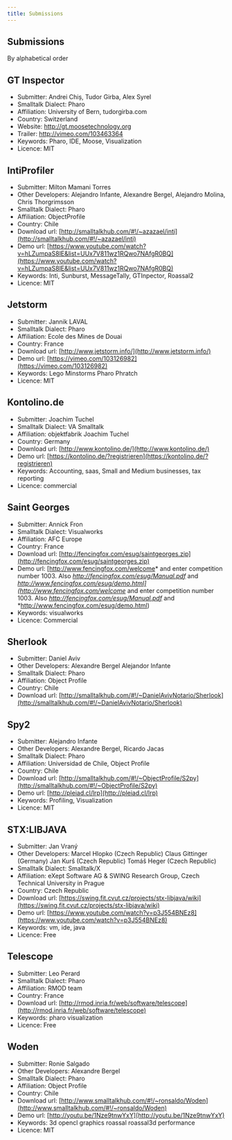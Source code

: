 ```yaml
---
title: Submissions
---
```


## Submissions

By alphabetical order

## GT Inspector

- Submitter: Andrei Chiș, Tudor Girba, Alex Syrel
- Smalltalk Dialect: Pharo
- Affiliation: University of Bern, tudorgirba.com
- Country: Switzerland
- Website: http://gt.moosetechnology.org
- Trailer: http://vimeo.com/103463364
- Keywords: Pharo, IDE, Moose, Visualization
- Licence: MIT



## IntiProfiler

- Submitter: Milton Mamani Torres
- Other Developers: Alejandro Infante, Alexandre Bergel, Alejandro Molina, Chris Thorgrimsson
- Smalltalk Dialect: Pharo
- Affiliation: ObjectProfile
- Country: Chile
- Download url: [http://smalltalkhub.com/#!/~azazael/inti](http://smalltalkhub.com/#!/~azazael/inti)
- Demo url: [https://www.youtube.com/watch?v=hLZumpaS8lE&list=UUx7V811wz1RQwo7NAfgR0BQ](https://www.youtube.com/watch?v=hLZumpaS8lE&list=UUx7V811wz1RQwo7NAfgR0BQ)
- Keywords: Inti, Sunburst, MessageTally, GTInpector, Roassal2
- Licence: MIT



## Jetstorm

- Submitter: Jannik LAVAL
- Smalltalk Dialect: Pharo
- Affiliation: Ecole des Mines de Douai
- Country: France
- Download url: [http://www.jetstorm.info/](http://www.jetstorm.info/)
- Demo url: [https://vimeo.com/103126982](https://vimeo.com/103126982)
- Keywords: Lego Minstorms Pharo Phratch
- Licence: MIT


## Kontolino.de

- Submitter: Joachim Tuchel
- Smalltalk Dialect: VA Smalltalk
- Affiliation: objektfabrik Joachim Tuchel
- Country: Germany
- Download url: [http://www.kontolino.de/](http://www.kontolino.de/)
- Demo url: [https://kontolino.de/?registrieren](https://kontolino.de/?registrieren)
- Keywords: Accounting, saas, Small and Medium businesses, tax reporting
- Licence: commercial


## Saint Georges

- Submitter: Annick Fron
- Smalltalk Dialect: Visualworks
- Affiliation: AFC Europe
- Country: France
- Download url: [http://fencingfox.com/esug/saintgeorges.zip](http://fencingfox.com/esug/saintgeorges.zip)
- Demo url: [http://www.fencingfox.com/welcome* and enter competition number 1003. Also *http://fencingfox.com/esug/Manual.pdf* and *http://www.fencingfox.com/esug/demo.html](http://www.fencingfox.com/welcome* and enter competition number 1003. Also *http://fencingfox.com/esug/Manual.pdf* and *http://www.fencingfox.com/esug/demo.html)
- Keywords: visualworks
- Licence: Commercial

## Sherlook

- Submitter: Daniel Aviv
- Other Developers: Alexandre Bergel Alejandor Infante
- Smalltalk Dialect: Pharo
- Affiliation: Object Profile
- Country: Chile
- Download url:  [http://smalltalkhub.com/#!/~DanielAvivNotario/Sherlook](http://smalltalkhub.com/#!/~DanielAvivNotario/Sherlook)


## Spy2

- Submitter: Alejandro Infante
- Other Developers: Alexandre Bergel, Ricardo Jacas
- Smalltalk Dialect: Pharo
- Affiliation: Universidad de Chile, Object Profile
- Country: Chile
- Download url: [http://smalltalkhub.com/#!/~ObjectProfile/S2py](http://smalltalkhub.com/#!/~ObjectProfile/S2py)
- Demo url: [http://pleiad.cl/lrp](http://pleiad.cl/lrp)
- Keywords: Profiling, Visualization
- Licence: MIT

## STX:LIBJAVA

- Submitter: Jan Vraný
- Other Developers: Marcel Hlopko (Czech Republic) Claus Gittinger (Germany) Jan Kurš (Czech Republic) Tomáš Heger (Czech Republic)
- Smalltalk Dialect: Smalltalk/X
- Affiliation: eXept Software AG & SWING Research Group, Czech Technical University in Prague
- Country: Czech Republic
- Download url: [https://swing.fit.cvut.cz/projects/stx-libjava/wiki](https://swing.fit.cvut.cz/projects/stx-libjava/wiki)
- Demo url: [https://www.youtube.com/watch?v=p3J554BNEz8](https://www.youtube.com/watch?v=p3J554BNEz8)
- Keywords: vm, ide, java
- Licence: Free

## Telescope

- Submitter: Leo Perard
- Smalltalk Dialect: Pharo
- Affiliation: RMOD team
- Country: France
- Download url: [http://rmod.inria.fr/web/software/telescope](http://rmod.inria.fr/web/software/telescope)
- Keywords: pharo visualization
- Licence: Free


## Woden

- Submitter: Ronie Salgado
- Other Developers: Alexandre Bergel
- Smalltalk Dialect: Pharo
- Affiliation: Object Profile
- Country: Chile
- Download url: [http://www.smalltalkhub.com/#!/~ronsaldo/Woden](http://www.smalltalkhub.com/#!/~ronsaldo/Woden)
- Demo url: [http://youtu.be/1Nze9tnwYxY](http://youtu.be/1Nze9tnwYxY)
- Keywords: 3d opencl graphics roassal roassal3d performance
- Licence: MIT

